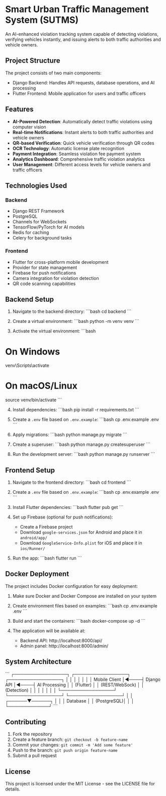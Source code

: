 # Smart Urban Traffic Management System (SUTMS)

An AI-enhanced violation tracking system capable of detecting violations, verifying vehicles instantly, and issuing alerts to both traffic authorities and vehicle owners.

## Project Structure

The project consists of two main components:
- Django Backend: Handles API requests, database operations, and AI processing
- Flutter Frontend: Mobile application for users and traffic officers

## Features

- **AI-Powered Detection**: Automatically detect traffic violations using computer vision
- **Real-time Notifications**: Instant alerts to both traffic authorities and vehicle owners
- **QR-based Verification**: Quick vehicle verification through QR codes
- **OCR Technology**: Automatic license plate recognition
- **Payment Integration**: Seamless violation fee payment system
- **Analytics Dashboard**: Comprehensive traffic violation analytics
- **User Management**: Different access levels for vehicle owners and traffic officers

## Technologies Used

### Backend
- Django REST Framework
- PostgreSQL
- Channels for WebSockets
- TensorFlow/PyTorch for AI models
- Redis for caching
- Celery for background tasks

### Frontend
- Flutter for cross-platform mobile development
- Provider for state management
- Firebase for push notifications
- Camera integration for violation detection
- QR code scanning capabilities

## Backend Setup

1. Navigate to the backend directory:
\`\`\`bash
cd backend
\`\`\`

2. Create a virtual environment:
\`\`\`bash
python -m venv venv
\`\`\`

3. Activate the virtual environment:
\`\`\`bash
# On Windows
venv\Scripts\activate
# On macOS/Linux
source venv/bin/activate
\`\`\`

4. Install dependencies:
\`\`\`bash
pip install -r requirements.txt
\`\`\`

5. Create a `.env` file based on `.env.example`:
\`\`\`bash
cp .env.example .env
\`\`\`

6. Apply migrations:
\`\`\`bash
python manage.py migrate
\`\`\`

7. Create a superuser:
\`\`\`bash
python manage.py createsuperuser
\`\`\`

8. Run the development server:
\`\`\`bash
python manage.py runserver
\`\`\`

## Frontend Setup

1. Navigate to the frontend directory:
\`\`\`bash
cd frontend
\`\`\`

2. Create a `.env` file based on `.env.example`:
\`\`\`bash
cp .env.example .env
\`\`\`

3. Install Flutter dependencies:
\`\`\`bash
flutter pub get
\`\`\`

4. Set up Firebase (optional for push notifications):
   - Create a Firebase project
   - Download `google-services.json` for Android and place it in `android/app/`
   - Download `GoogleService-Info.plist` for iOS and place it in `ios/Runner/`

5. Run the app:
\`\`\`bash
flutter run
\`\`\`

## Docker Deployment

The project includes Docker configuration for easy deployment:

1. Make sure Docker and Docker Compose are installed on your system

2. Create environment files based on examples:
\`\`\`bash
cp .env.example .env
\`\`\`

3. Build and start the containers:
\`\`\`bash
docker-compose up -d
\`\`\`

4. The application will be available at:
   - Backend API: http://localhost:8000/api/
   - Admin panel: http://localhost:8000/admin/

## System Architecture

\`\`\`
┌─────────────────┐     ┌─────────────────┐     ┌─────────────────┐
│                 │     │                 │     │                 │
│  Mobile Client  │◄────┤  Django API     │◄────┤  AI Processing  │
│  (Flutter)      │     │  (REST/WebSock) │     │  (Detection)    │
│                 │     │                 │     │                 │
└─────────────────┘     └─────────────────┘     └─────────────────┘
                               │
                               │
                        ┌──────▼──────┐
                        │             │
                        │  Database   │
                        │ (PostgreSQL)│
                        │             │
                        └─────────────┘
\`\`\`

## Contributing

1. Fork the repository
2. Create a feature branch: `git checkout -b feature-name`
3. Commit your changes: `git commit -m 'Add some feature'`
4. Push to the branch: `git push origin feature-name`
5. Submit a pull request

## License

This project is licensed under the MIT License - see the LICENSE file for details.

